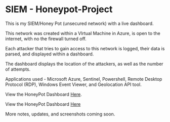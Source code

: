 # SIEM - Honeypot-Project
This is my SIEM/Honey Pot (unsecured network) with a live dashboard.

This network was created within a VIrtual Machine in Azure, is open to the internet, with no the firewall turned off.

Each attacker that tries to gain access to this network is logged, their data is parsed, and displayed within a dashboard.

The dashboard displays the location of the attackers, as well as the number of attempts.

Applications used - Microsoft Azure, Sentinel, Powershell, Remote Desktop Protocol (RDP), Windows Event Viewer, and Geolocation API tool.

View the HoneyPot Dashboard [Here](https://portal.azure.com/#blade/AppInsightsExtension/UsageNotebookBlade/ComponentId/%2Fsubscriptions%2Fd5e79047-d8d3-47d1-9792-cd113f900766%2Fresourcegroups%2Fhoneypotlab%2Fproviders%2Fmicrosoft.operationalinsights%2Fworkspaces%2Flaw-honeypot1/ConfigurationId/%2Fsubscriptions%2Fd5e79047-d8d3-47d1-9792-cd113f900766%2Fresourcegroups%2Fhoneypotlab%2Fproviders%2Fmicrosoft.insights%2Fworkbooks%2F228da3b6-bb95-46d9-bb97-355b5ed1001e/Type/sentinel/WorkbookTemplateName/Failed%20RDP%20World%20Map).

View the HoneyPot Dashboard [Here](https://siem-azure-honeypot.s3.us-east-1.amazonaws.com/SIEM-Azure-Honeypot-12.2022.png?response-content-disposition=inline&X-Amz-Security-Token=IQoJb3JpZ2luX2VjEDwaCXVzLXdlc3QtMSJHMEUCIGw%2Fnqa50FXQQqBEGBen3Z%2FItLIWneFWiUZHUaOu0c%2BBAiEA3qlv1lt%2Bh8JxoU7yKm1pgtRbnfig7%2FgToMpPIXLllfoq5AIIZRACGgw5NTY5MDgzNjUwMDkiDCL0ZKvyB7CHTgbwHSrBAgZCzawzpkBPNCBZp0yvIjo6WDQv3vCLs9Ce%2F7733EUXWszpWt9NoRAEtYea8Mbo7l%2BTcYjVxKUOPLxXOl4lEM8Ixql0HJxqim9HY4Yc1Afq3XkR4%2FVl7bL7VUKPUPQUhsCVgYghT0V811khzRUlNkJ5MGo5sJy%2FlMWw0NyR6Vn2lyRtV99u2fjwOZuFn%2BlbiRc%2BTVUk69cJVcbn6jCsXa%2B8kqDMud6NaNyX2b1YA9XwlCtd8z5xfJ85FTB4nhkEJnqJABLea6tbjKQP49iS59X6B24yt9mYmazytuw02i%2BCnfXuGqPKOxdseq6htl8llmirEZv%2FttzcmuGSV191FV1mCBI3oWxS%2BiK2rlEoiKi%2B473Z104oa%2FnlcVFdjRwp4a29psnj4%2FzZabZjE0WikzA%2Bp0x03fUKpQRTpM1mswigjDDMsM6cBjqzAjhBsgobtgOzRNt5ePY%2FGCQheo8QWFi3AWX%2FX8p3EWK9a%2BEmnz%2B88zoUS%2BG3uf6MJkjOeRUbrASZArFfk%2FJtwnMnT0Xpl9%2BTiaWk%2BZFbw2r9y1Hx2UBOz2AWYYbGSOvM3uPKRpxME%2BG8rJkXBhXROj596TIgh%2F%2FtKekcziZQG7VSJQzvsbkBQ5ysWTp6miKEgdld9WeVrQsnKFQ6ZXKRMt84vsr2nQTZOSRKqADlW30yuQ1PQS1P9SX82XmpcysSwbAttg166E9pC8s%2BuuPm2uCrxl6BjVgQyUdgQT2eLNMOk0pxr0mjwMy%2F5z3qPH9rZRnOLjd%2B%2FNipiV5KOGu4kphAeh7tO8Zn7sFEuxRdp4Z9ouexeqt3rpQ3%2FWxAB%2BhpXF%2F6EQQlW88DFnDNwfzmOwgJGFY%3D&X-Amz-Algorithm=AWS4-HMAC-SHA256&X-Amz-Date=20221209T202518Z&X-Amz-SignedHeaders=host&X-Amz-Expires=300&X-Amz-Credential=ASIA55TBO4TIUAKT777S%2F20221209%2Fus-east-1%2Fs3%2Faws4_request&X-Amz-Signature=cfc280ce7983e687540b4ec8ddce4f7b99e3a3877f201e62537c54dedfca3bc2)

More notes, updates, and screenshots coming soon.

